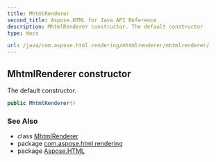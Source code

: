 ```yaml
---
title: MhtmlRenderer
second_title: Aspose.HTML for Java API Reference
description: MhtmlRenderer constructor. The default constructor
type: docs

url: /java/com.aspose.html.rendering/mhtmlrenderer/mhtmlrenderer/
---
```

## MhtmlRenderer constructor

The default constructor.

```java
public MhtmlRenderer()
```

### See Also

* class [MhtmlRenderer](../)
* package [com.aspose.html.rendering](../../../com.aspose.html.rendering/)
* package [Aspose.HTML](../../../)
